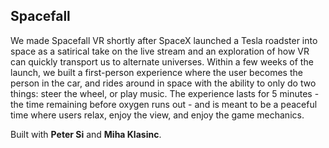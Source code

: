 <h2>Spacefall</h2>

We made Spacefall VR shortly after SpaceX launched a Tesla roadster into space as a satirical take on the live stream and an exploration of how VR can quickly transport us to alternate universes. Within a few weeks of the launch, we built a first-person experience where the user becomes the person in the car, and rides around in space with the ability to only do two things: steer the wheel, or play music. The experience lasts for 5 minutes - the time remaining before oxygen runs out - and is meant to be a peaceful time where users relax, enjoy the view, and enjoy the game mechanics.

Built with <b>Peter Si</b> and <b>Miha Klasinc</b>.
